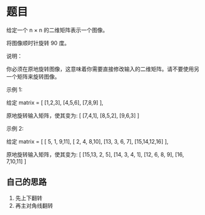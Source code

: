 # 题目

给定一个 n × n 的二维矩阵表示一个图像。

将图像顺时针旋转 90 度。

说明：

你必须在原地旋转图像，这意味着你需要直接修改输入的二维矩阵。请不要使用另一个矩阵来旋转图像。

示例 1:

给定 matrix =
[
[1,2,3],
[4,5,6],
[7,8,9]
],

原地旋转输入矩阵，使其变为:
[
[7,4,1],
[8,5,2],
[9,6,3]
]

示例 2:

给定 matrix =
[
[ 5, 1, 9,11],
[ 2, 4, 8,10],
[13, 3, 6, 7],
[15,14,12,16]
],

原地旋转输入矩阵，使其变为:
[
[15,13, 2, 5],
[14, 3, 4, 1],
[12, 6, 8, 9],
[16, 7,10,11]
]

## 自己的思路

1.  先上下翻转
2.  再主对角线翻转
